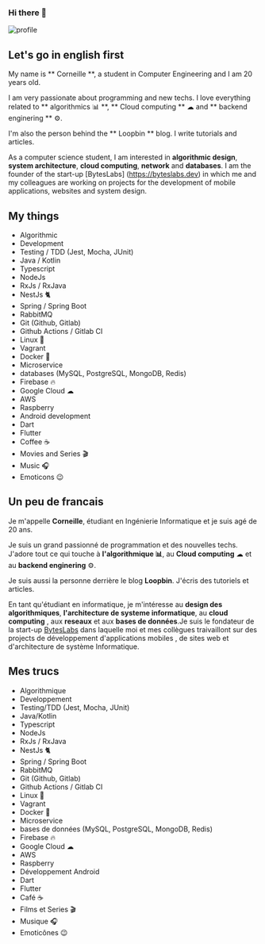 ### Hi there 👋

<img src="https://github-readme-stats.vercel.app/api?username=CorneilleEdi&&show_icons=true&title_color=ffffff&icon_color=ffd974&text_color=ffffff&bg_color=091012" alt="profile">

## Let's go in english first
My name is ** Corneille **, a student in Computer Engineering and I am 20 years old.

I am very passionate about programming and new techs.
I love everything related to ** algorithmics 📊 **,
** Cloud computing ** ☁ and ** backend enginering ** ⚙️.

I'm also the person behind the ** Loopbin ** blog. I write tutorials and articles.

As a computer science student, I am interested in **algorithmic design**, **system architecture**, **cloud computing**, **network** and **databases**. I am the founder of the start-up [BytesLabs] (https://byteslabs.dev) in which me and my colleagues are working on projects for the development of mobile applications, websites and system design.

## My things
- Algorithmic
- Development
- Testing / TDD (Jest, Mocha, JUnit)
- Java / Kotlin
- Typescript
- NodeJs
- RxJs / RxJava
- NestJs 🐈
- Spring / Spring Boot
- RabbitMQ
- Git (Github, Gitlab)
- Github Actions / Gitlab CI
- Linux 🐧
- Vagrant
- Docker 🐳
- Microservice
- databases (MySQL, PostgreSQL, MongoDB, Redis)
- Firebase 🔥
- Google Cloud ☁
- AWS
- Raspberry
- Android development
- Dart
- Flutter
- Coffee ☕️
- Movies and Series 🎬
- Music 🎧
- Emoticons 😉

## Un peu de francais 
Je m'appelle **Corneille**, étudiant en Ingénierie Informatique et je suis agé de 20 ans.

Je suis un grand passionné de programmation et des nouvelles techs.
J'adore tout ce qui touche à **l'algorithmique 📊**,
au **Cloud computing** ☁ et au **backend enginering** ⚙️.

Je suis aussi la personne derrière le blog **Loopbin**. J'écris des tutoriels et articles.

En tant qu'étudiant en informatique, je m'intéresse au **design des algorithmiques**, **l'architecture de systeme informatique**, au **cloud computing** , aux **reseaux** et aux **bases de données**.Je suis le fondateur de la start-up [BytesLabs](https://byteslabs.dev) dans laquelle moi et mes collègues traivaillont sur des projects de développement d'applications mobiles , de sites web et d'architecture de système Informatique. 

## Mes trucs
- Algorithmique
- Developpement
- Testing/TDD (Jest, Mocha, JUnit)
- Java/Kotlin
- Typescript
- NodeJs
- RxJs / RxJava
- NestJs 🐈
- Spring / Spring Boot
- RabbitMQ
- Git (Github, Gitlab)
- Github Actions / Gitlab CI
- Linux 🐧
- Vagrant
- Docker 🐳
- Microservice
- bases de données (MySQL, PostgreSQL, MongoDB, Redis)
- Firebase 🔥
- Google Cloud ☁
- AWS
- Raspberry
- Développement Android
- Dart
- Flutter
- Café ☕️
- Films et Series 🎬
- Musique 🎧
- Emoticônes 😉
